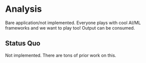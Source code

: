 # Analysis

Bare application/not implemented. Everyone plays with cool AI/ML frameworks and we want to play too!
Output can be consumed.

## Status Quo

Not implemented. There are tons of prior work on this.